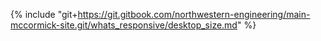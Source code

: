 {% include "git+https://git.gitbook.com/northwestern-engineering/main-mccormick-site.git/whats_responsive/desktop_size.md" %}


